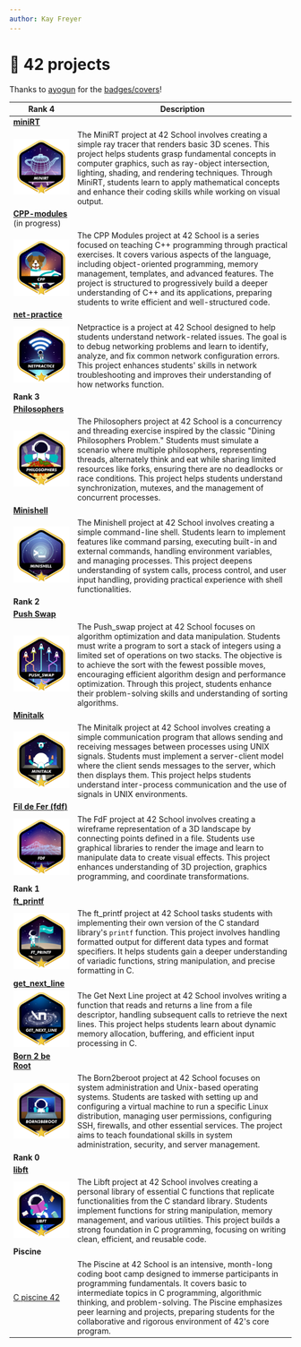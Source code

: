 ```yaml
---
author: Kay Freyer
---
```


# 📂 42 projects

Thanks to [ayogun](https://github.com/ayogun) for the
[badges/covers](https://github.com/ayogun/42-project-badges/tree/main)!

| **Rank 4**                                                                | Description                                                                                                                                                                                                                                                                                                                                                                                                                                                      |
|---------------------------------------------------------------------------|------------------------------------------------------------------------------------------------------------------------------------------------------------------------------------------------------------------------------------------------------------------------------------------------------------------------------------------------------------------------------------------------------------------------------------------------------------------|
| [**miniRT**](https://github.com/obluda2173/miniRT)                        |                                                                                                                                                                                                                                                                                                                                                                                                                                                                  |
| ![minirt-bonus](./imgs/minirtm.png)                                       | The MiniRT project at 42 School involves creating a simple ray tracer that renders basic 3D scenes. This project helps students grasp fundamental concepts in computer graphics, such as ray-object intersection, lighting, shading, and rendering techniques. Through MiniRT, students learn to apply mathematical concepts and enhance their coding skills while working on visual output.                                                                     |
| [**CPP-modules**](https://github.com/Keisn1/CPP-modules-42) (in progress) |                                                                                                                                                                                                                                                                                                                                                                                                                                                                  |
| ![cpp-bonus](./imgs/cppm.png)                                             | The CPP Modules project at 42 School is a series focused on teaching C++ programming through practical exercises. It covers various aspects of the language, including object-oriented programming, memory management, templates, and advanced features. The project is structured to progressively build a deeper understanding of C++ and its applications, preparing students to write efficient and well-structured code.                                    |
| [**net-practice**](https://github.com/Keisn1/net-practice.git)            |                                                                                                                                                                                                                                                                                                                                                                                                                                                                  |
| ![netpractice-bonus](./imgs/netpracticem.png)                             | Netpractice is a project at 42 School designed to help students understand network-related issues. The goal is to debug networking problems and learn to identify, analyze, and fix common network configuration errors. This project enhances students' skills in network troubleshooting and improves their understanding of how networks function.                                                                                                            |
| **Rank 3**                                                                |                                                                                                                                                                                                                                                                                                                                                                                                                                                                  |
| [**Philosophers**](https://github.com/Keisn1/philosophers)                |                                                                                                                                                                                                                                                                                                                                                                                                                                                                  |
| ![philosophers-bonus](./imgs/philosophersm.png)                           | The Philosophers project at 42 School is a concurrency and threading exercise inspired by the classic "Dining Philosophers Problem." Students must simulate a scenario where multiple philosophers, representing threads, alternately think and eat while sharing limited resources like forks, ensuring there are no deadlocks or race conditions. This project helps students understand synchronization, mutexes, and the management of concurrent processes. |
| [**Minishell**](https://github.com/Keisn1/minishell)                      |                                                                                                                                                                                                                                                                                                                                                                                                                                                                  |
| ![minishell-bonus](./imgs/minishellm.png)                                 | The Minishell project at 42 School involves creating a simple command-line shell. Students learn to implement features like command parsing, executing built-in and external commands, handling environment variables, and managing processes. This project deepens understanding of system calls, process control, and user input handling, providing practical experience with shell functionalities.                                                          |
| **Rank 2**                                                                |                                                                                                                                                                                                                                                                                                                                                                                                                                                                  |
| [**Push Swap**](https://github.com/Keisn1/push-swap)                      |                                                                                                                                                                                                                                                                                                                                                                                                                                                                  |
| ![push_swap-bonus](./imgs/push_swapm.png)                                 | The Push_swap project at 42 School focuses on algorithm optimization and data manipulation. Students must write a program to sort a stack of integers using a limited set of operations on two stacks. The objective is to achieve the sort with the fewest possible moves, encouraging efficient algorithm design and performance optimization. Through this project, students enhance their problem-solving skills and understanding of sorting algorithms.    |
| [**Minitalk**](https://github.com/Keisn1/minitalk)                        |                                                                                                                                                                                                                                                                                                                                                                                                                                                                  |
| ![minitalk-bonus](./imgs/minitalkm.png)                                   | The Minitalk project at 42 School involves creating a simple communication program that allows sending and receiving messages between processes using UNIX signals. Students must implement a server-client model where the client sends messages to the server, which then displays them. This project helps students understand inter-process communication and the use of signals in UNIX environments.                                                       |
| [**Fil de Fer (fdf)**](https://github.com/Keisn1/fdf)                     |                                                                                                                                                                                                                                                                                                                                                                                                                                                                  |
| ![fdf-bonus](./imgs/fdfm.png)                                             | The FdF project at 42 School involves creating a wireframe representation of a 3D landscape by connecting points defined in a file. Students use graphical libraries to render the image and learn to manipulate data to create visual effects. This project enhances understanding of 3D projection, graphics programming, and coordinate transformations.                                                                                                      |
| **Rank 1**                                                                |                                                                                                                                                                                                                                                                                                                                                                                                                                                                  |
| [**ft_printf**](https://github.com/Keisn1/ft_printf)                      |                                                                                                                                                                                                                                                                                                                                                                                                                                                                  |
| ![ft_printf-bonus](./imgs/ft_printfm.png)                                 | The ft_printf project at 42 School tasks students with implementing their own version of the C standard library's `printf` function. This project involves handling formatted output for different data types and format specifiers. It helps students gain a deeper understanding of variadic functions, string manipulation, and precise formatting in C.                                                                                                      |
| [**get_next_line**](https://github.com/Keisn1/get-next-line)              |                                                                                                                                                                                                                                                                                                                                                                                                                                                                  |
| ![gnl-bonus](./imgs/get_next_linem.png)                                   | The Get Next Line project at 42 School involves writing a function that reads and returns a line from a file descriptor, handling subsequent calls to retrieve the next lines. This project helps students learn about dynamic memory allocation, buffering, and efficient input processing in C.                                                                                                                                                                |
| [**Born 2 be Root**](https://github.com/Keisn1/Born2BeRoot)               |                                                                                                                                                                                                                                                                                                                                                                                                                                                                  |
| ![b2b-bonus](./imgs/born2berootm.png)                                     | The Born2beroot project at 42 School focuses on system administration and Unix-based operating systems. Students are tasked with setting up and configuring a virtual machine to run a specific Linux distribution, managing user permissions, configuring SSH, firewalls, and other essential services. The project aims to teach foundational skills in system administration, security, and server management.                                                |
| **Rank 0**                                                                |                                                                                                                                                                                                                                                                                                                                                                                                                                                                  |
| [**libft**](https://github.com/Keisn1/libft)                              |                                                                                                                                                                                                                                                                                                                                                                                                                                                                  |
| ![libft-bonus](./imgs/libft_bonus_badge.png)                              | The Libft project at 42 School involves creating a personal library of essential C functions that replicate functionalities from the C standard library. Students implement functions for string manipulation, memory management, and various utilities. This project builds a strong foundation in C programming, focusing on writing clean, efficient, and reusable code.                                                                                      |
| **Piscine**                                                               |                                                                                                                                                                                                                                                                                                                                                                                                                                                                  |
| [C piscine 42](https://github.com/Keisn1/C-piscine-42)                    | The Piscine at 42 School is an intensive, month-long coding boot camp designed to immerse participants in programming fundamentals. It covers basic to intermediate topics in C programming, algorithmic thinking, and problem-solving. The Piscine emphasizes peer learning and projects, preparing students for the collaborative and rigorous environment of 42's core program.                                                                               |
